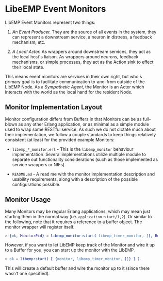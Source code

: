 # LibeEMP Event Monitors

LibEMP Event Monitors represent two things:

1. *An Event Producer.* They are the source of all events in the system, they
 can represent a downstream service, a neuron in distress, a feedback mechanism,
 etc.

2. *A Local Actor.* As wrappers around downstream services, they act as the
 local host's liaison. As wrappers around neurons, feedback mechanisms, or
 simple processes, they act as the Action sink to effect their local state.

This means event monitors are services in their own right, but who's primary
goal is to facilitate communication to-and-from outside of the LibEMP Node.
As a *Sympathetic Agent*, the Monitor is an Actor which interacts with the world
as the local hand for the resident Node.

## Monitor Implementation Layout

Monitor configuration differs from Buffers in that Monitors can be as full-blown
as any other Erlang application, or as minimal as a simple module used to wrap
some RESTful service. As such we do not dictate much about their implementation,
we follow a couple standards to keep things relatively consistent (at least for
the provided example Monitors:

* `libemp_*_monitor.erl` - This is the `libemp_monitor` behaviour
    implementation. Several implementations utilize multiple module to separate
    out functionality considerations (such as those implemented as service
    wrappers or NIFs).

* `README.md` - A read me with the monitor implementation description and
    usability requirements, along with a description of the possible
    configurations possible.

## Monitor Usage

Many Monitors may be regular Erlang applications, which may mean just starting
them in the normal way (i.e. `application:start/1,2`). Or similar to the
following, note that it requires a reference to a buffer object. The monitor
wrapper will register itself.

```erlang
> {ok, MonitorPid} = libemp_monitor:start( libemp_timer_monitor, [], BufferRef ).
```

However, if you want to let LibEMP keep track of the Monitor and wire it up to
a Buffer for you, you can start up the monitor with the LibEMP.

```erlang
> ok = libemp:start( [ {monitor, libemp_timer_monitor, []} ] ).
```

This will create a default buffer and wire the monitor up to it (since there
wasn't one specified).
